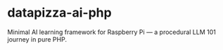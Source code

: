 # datapizza-ai-php
Minimal AI learning framework for Raspberry Pi — a procedural LLM 101 journey in pure PHP.
